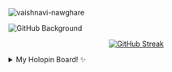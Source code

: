 <p align="left"> <img src="https://komarev.com/ghpvc/?username=vaishnavi-nawghare&color=brightgreen" alt="vaishnavi-nawghare" /> </p> 

 
![GitHub Background](src/vaishnavi-matrix.gif)

<p align="center">
  <a href="https://git.io/streak-stats">
    <img src="https://streak-stats.demolab.com?user=vaishnavi-nawghare&theme=merko&hide_border=true" alt="GitHub Streak" />
  </a>
</p>



 <!----
## Aspiring App Developer 🎓

## ⚙️ My Techstack 

- _Flutter, Dart, Python, C, HTML, CSS, Javascript_

## ⚒️ Tools 

- _Canva, Adobe Illustrator, Figma, Adobe Photoshop suit, etc.._

---->


<details>
<summary> My Holopin Board! ✨ </summary>

[![@thisisshnavi's Holopin board](https://holopin.me/thisisshnavi)](https://holopin.io/@thisisshnavi)

</details>
